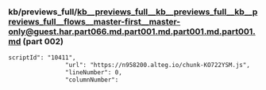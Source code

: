 ### kb/previews_full/kb__previews_full__kb__previews_full__kb__previews_full__flows__master-first__master-only@guest.har.part066.md.part001.md.part001.md.part001.md (part 002)

```md
scriptId": "10411",
                "url": "https://n958200.alteg.io/chunk-KO722YSM.js",
                "lineNumber": 0,
                "columnNumber":
```

```
